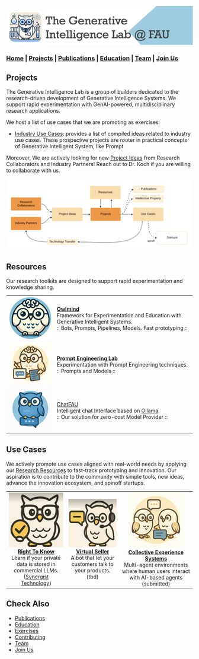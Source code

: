 ![GenI-Lab Banner](./images/genilab-banner.png)

### [Home](README.md) | [Projects](PROJECTS.md) | [Publications](KNOWLEDGE.md#publications) | [Education](KNOWLEDGE.md#education) | [Team](PEOPLE.md) |  [Join Us](JOIN.md)

## Projects

The Generative Intelligence Lab is a group of builders dedicated to the research-driven development of Generative Intelligence Systems. We support rapid experimentation with GenAI-powered, multidisciplinary research applications. 

We host a list of use cases that we are promoting as exercises:

* [Industry Use Cases](./EXERCISES.md): provides a list of compiled ideas related to industry use cases. These prospective projects are rooter in practical concepts of Generative Intelligent System, like Prompt 

Moreover, We are actively looking for new [Project Ideas](JOIN.md#project-ideas) from Research Collaborators and Industry Partners!  Reach out to Dr. Koch if you are willing to collaborate with us.


![GenI-Lab Activities](./images/genilab-activities.png)

## Resources

Our research toolkits are designed to support rapid experimentation and knowledge sharing. 


| | | 
| :-: | :- |  
| ![](./images/docs/owlmind-icon.png) | [**Owlmind**](https://github.com/genilab-fau/owlmind) <br/> Framework for Experimentation and Education with Generative Intelligent Systems. <br/> :: Bots, Prompts, Pipelines, Models. Fast prototyping ::|
| ![](./images/docs/prompt-icon.png)  | [**Prompt Engineering Lab**](https://github.com/genilab-fau/prompt-eng) <br/> Experimentation with Prompt Engineering techniques. <br/> :: Prompts and Models :: | 
| ![](./images/docs/chatfau-icon.png) | [ChatFAU](https://chat.hpc.fau.edu) <br/> Intelligent chat Interface based on [Ollama](http://ollama.com). <br/> :: Our solution for zero-cost Model Provider :: | 


## Use Cases

We actively promote use cases aligned with real-world needs by applying our [Research Resources](./PROJECTS.md#resources) to fast-track prototyping and innovation. Our aspiration is to contribute to the community with simple tools, new ideas, advance the innovation ecosystem,  and spinoff startups.

| | | |
| :-: | :-: | :-: | 
| ![](./images/docs/use-right-to-know.png) <br/> [**Right To Know**]() <br/> Learn if your private data is stored in commercial LLMs. <br/> ([Synergist Technology](https://synergist.technology)) | ![](./images/docs/use-virtual-seller.png) <br/> [**Virtual Seller**]() <br/> A bot that let your customers talk to your products. <br/> (tbd) |  ![](./images/docs/use-collective-experiences.png) <br/> [**Collective Experience Systems**]()<br/>Multi-agent environments where human users interact with AI-based agents <br/> (submitted) | 



## Check Also

* [Publications](KNOWLEDGE.md#publications)
* [Education](KNOWLEDGE.md#education)
* [Exercises](EXERCISES.md)
* [Contributing](CONTRIBUTE.md)
* [Team](PEOPLE.md)
* [Join Us](JOIN.md)